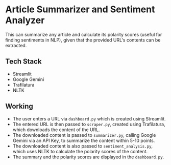# Article Summarizer and Sentiment Analyzer

This can summarize any article and calculate its polarity scores (useful for finding sentiments in NLP), given that the provided URL's contents can be extracted.

## Tech Stack

* Streamlit
* Google Gemini
* Trafilatura
* NLTK

## Working

* The user enters a URL via `dashboard.py` which is created using Streamlit.
* The entered URL is then passed to `scraper.py`, created using Trafilatura, which downloads the content of the URL.
* The downloaded content is passed to `summarizer.py`, calling Google Gemini via an API Key, to summarize the content within 5-10 points.
* The downloaded content is also passed to `sentiment_analysis.py`, which uses NLTK to calculate the polarity scores of the content.
* The summary and the polarity scores are displayed in the `dashboard.py`. 

